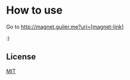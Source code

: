 # How to use

Go to http://magnet.guiler.me?uri=[magnet-link]

:)

## License
[MIT](https://choosealicense.com/licenses/mit/)
